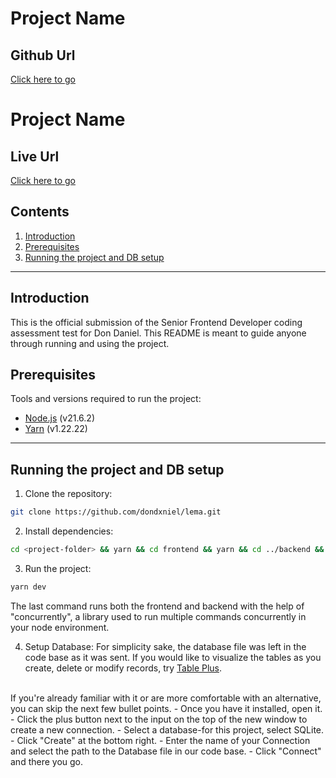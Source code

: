 # Project Name

## Github Url
[Click here to go](https://github.com/dondxniel/lema)
# Project Name

## Live Url
[Click here to go](https://lema-seven.vercel.app)

## Contents
1. [Introduction](#introduction)
2. [Prerequisites](#prerequisites)
3. [Running the project and DB setup](#running-the-project-and-db-setup)

---

## Introduction
This is the official submission of the Senior Frontend Developer coding assessment test for Don Daniel. This README is meant to guide anyone through running and using the project. 

## Prerequisites
Tools and versions required to run the project:
- [Node.js](https://nodejs.org/) (v21.6.2)
- [Yarn](https://www.yarnpkg.com/) (v1.22.22)

---

## Running the project and DB setup
1. Clone the repository:
```bash
git clone https://github.com/dondxniel/lema.git
```
2. Install dependencies:
```bash
cd <project-folder> && yarn && cd frontend && yarn && cd ../backend && yarn
   ```
3. Run the project:
```bash
yarn dev
   ```

The last command runs both the frontend and backend with the help of "concurrently", a library used to run multiple commands concurrently in your node environment. 

4. Setup Database:
For simplicity sake, the database file was left in the code base as it was sent. If you would like to visualize the tables as you create, delete or modify records, try [Table Plus](https://tableplus.com/). 
<br />
If you're already familiar with it or are more comfortable with an alternative, you can skip the next few bullet points. 
- Once you have it installed, open it. 
- Click the plus button next to the input on the top of the new window to create a new connection. 
- Select a database-for this project, select SQLite. 
- Click "Create" at the bottom right. 
- Enter the name of your Connection and select the path to the Database file in our code base. 
- Click "Connect" and there you go. 
